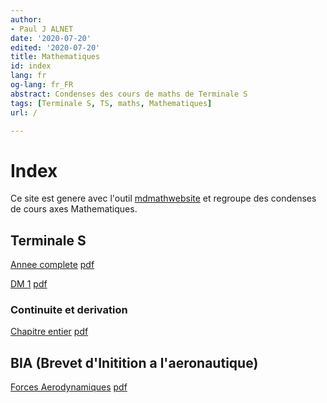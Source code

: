 ```yaml
---
author:
- Paul J ALNET
date: '2020-07-20'
edited: '2020-07-20'
title: Mathematiques
id: index
lang: fr
og-lang: fr_FR
abstract: Condenses des cours de maths de Terminale S
tags: [Terminale S, TS, maths, Mathematiques]
url: /

---
```


# Index
Ce site est genere avec l'outil [mdmathwebsite](https://github.com/Paulao17/mdmathwebsite) et regroupe des condenses de cours axes Mathematiques.

## Terminale S
[Annee complete](TS/termS.html) [pdf](TS/termS.pdf)

[DM 1](TS/DM1/dm1.html) [pdf](TS/DM1/dm1.pdf)

### Continuite et derivation
[Chapitre entier](TS/continuite-derivation/continuite-derivation.html) [pdf](TS/continuite-derivation/continuite-derivation.pdf)

## BIA (Brevet d'Initition a l'aeronautique)

[Forces Aerodynamiques](BIA/aerodynamiques.html) [pdf](BIA/aerodynamiques.pdf)
